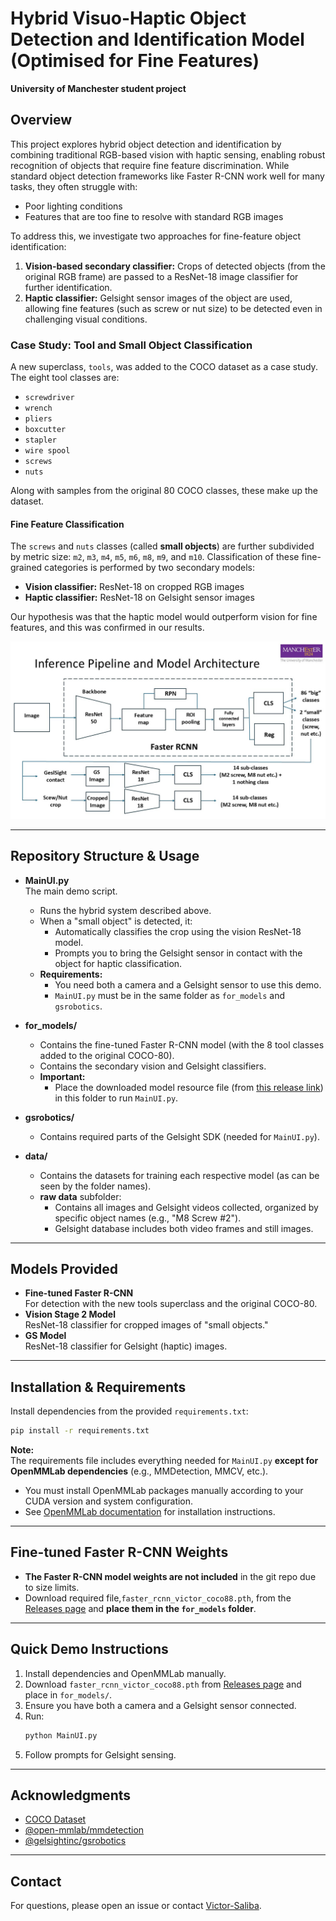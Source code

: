 # Hybrid Visuo-Haptic Object Detection and Identification Model (Optimised for Fine Features)

**University of Manchester student project**

## Overview

This project explores hybrid object detection and identification by combining traditional RGB-based vision with haptic sensing, enabling robust recognition of objects that require fine feature discrimination. While standard object detection frameworks like Faster R-CNN work well for many tasks, they often struggle with:

- Poor lighting conditions
- Features that are too fine to resolve with standard RGB images

To address this, we investigate two approaches for fine-feature object identification:

1. **Vision-based secondary classifier:** Crops of detected objects (from the original RGB frame) are passed to a ResNet-18 image classifier for further identification.
2. **Haptic classifier:** Gelsight sensor images of the object are used, allowing fine features (such as screw or nut size) to be detected even in challenging visual conditions.

### Case Study: Tool and Small Object Classification

A new superclass, `tools`, was added to the COCO dataset as a case study. The eight tool classes are:

- `screwdriver`
- `wrench`
- `pliers`
- `boxcutter`
- `stapler`
- `wire spool`
- `screws`
- `nuts`

Along with samples from the original 80 COCO classes, these make up the dataset.

#### Fine Feature Classification

The `screws` and `nuts` classes (called **small objects**) are further subdivided by metric size: `m2`, `m3`, `m4`, `m5`, `m6`, `m8`, `m9`, and `m10`. Classification of these fine-grained categories is performed by two secondary models:

- **Vision classifier:** ResNet-18 on cropped RGB images
- **Haptic classifier:** ResNet-18 on Gelsight sensor images

Our hypothesis was that the haptic model would outperform vision for fine features, and this was confirmed in our results.

![Model Architecture](architecture.jpg)

---

## Repository Structure & Usage

- **MainUI.py**  
  The main demo script.  
  - Runs the hybrid system described above.
  - When a "small object" is detected, it:
    - Automatically classifies the crop using the vision ResNet-18 model.
    - Prompts you to bring the Gelsight sensor in contact with the object for haptic classification.
  - **Requirements:**  
    - You need both a camera and a Gelsight sensor to use this demo.
    - `MainUI.py` must be in the same folder as `for_models` and `gsrobotics`.

- **for_models/**  
  - Contains the fine-tuned Faster R-CNN model (with the 8 tool classes added to the original COCO-80).
  - Contains the secondary vision and Gelsight classifiers.
  - **Important:**  
    - Place the downloaded model resource file (from [this release link](https://github.com/Victor-Saliba/Hybrid-Visuo-Haptic-Object-Detection-and-Identification-Model-Optimised-For-Fine-Features/releases)) in this folder to run `MainUI.py`.

- **gsrobotics/**  
  - Contains required parts of the Gelsight SDK (needed for `MainUI.py`).

- **data/**  
  - Contains the datasets for training each respective model (as can be seen by the folder names).
  - **raw data** subfolder:  
    - Contains all images and Gelsight videos collected, organized by specific object names (e.g., "M8 Screw #2").
    - Gelsight database includes both video frames and still images.

---

## Models Provided

- **Fine-tuned Faster R-CNN**  
  For detection with the new tools superclass and the original COCO-80.
- **Vision Stage 2 Model**  
  ResNet-18 classifier for cropped images of "small objects."
- **GS Model**  
  ResNet-18 classifier for Gelsight (haptic) images.

---

## Installation & Requirements

Install dependencies from the provided `requirements.txt`:

```sh
pip install -r requirements.txt
```

**Note:**  
The requirements file includes everything needed for `MainUI.py` **except for OpenMMLab dependencies** (e.g., MMDetection, MMCV, etc.).  
- You must install OpenMMLab packages manually according to your CUDA version and system configuration.  
- See [OpenMMLab documentation](https://github.com/open-mmlab/mmdetection) for installation instructions.

---

## Fine-tuned Faster R-CNN Weights

- **The Faster R-CNN model weights are not included** in the git repo due to size limits.
- Download required file,`faster_rcnn_victor_coco88.pth`, from the [Releases page](https://github.com/Victor-Saliba/Hybrid-Visuo-Haptic-Object-Detection-and-Identification-Model-Optimised-For-Fine-Features/releases) and **place them in the `for_models` folder**.

---

## Quick Demo Instructions

1. Install dependencies and OpenMMLab manually.
2. Download `faster_rcnn_victor_coco88.pth` from [Releases page](https://github.com/Victor-Saliba/Hybrid-Visuo-Haptic-Object-Detection-and-Identification-Model-Optimised-For-Fine-Features/releases) and place in `for_models/`.
3. Ensure you have both a camera and a Gelsight sensor connected.
4. Run:
    ```sh
    python MainUI.py
    ```
5. Follow prompts for Gelsight sensing.

---

## Acknowledgments

- [COCO Dataset](https://cocodataset.org)
- [@open-mmlab/mmdetection](https://github.com/open-mmlab/mmdetection)
- [@gelsightinc/gsrobotics](https://github.com/gelsightinc/gsrobotics)

---

## Contact

For questions, please open an issue or contact [Victor-Saliba](https://github.com/Victor-Saliba).
